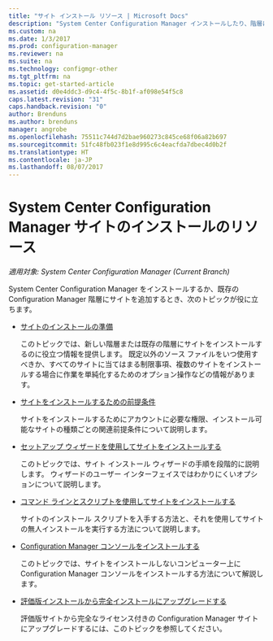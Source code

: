```yaml
---
title: "サイト インストール リソース | Microsoft Docs"
description: "System Center Configuration Manager インストールしたり、階層にサイトを追加したりするときに役立つトピックの一覧を確認します。"
ms.custom: na
ms.date: 1/3/2017
ms.prod: configuration-manager
ms.reviewer: na
ms.suite: na
ms.technology: configmgr-other
ms.tgt_pltfrm: na
ms.topic: get-started-article
ms.assetid: d0e4ddc3-d9c4-4f5c-8b1f-af098e54f5c8
caps.latest.revision: "31"
caps.handback.revision: "0"
author: Brenduns
ms.author: brenduns
manager: angrobe
ms.openlocfilehash: 75511c744d7d2bae960273c845ce68f06a82b697
ms.sourcegitcommit: 51fc48fb023f1e8d995c6c4eacfda7dbec4d0b2f
ms.translationtype: HT
ms.contentlocale: ja-JP
ms.lasthandoff: 08/07/2017
---
```

# <a name="resources-for-installing-system-center-configuration-manager-sites"></a>System Center Configuration Manager サイトのインストールのリソース

*適用対象: System Center Configuration Manager (Current Branch)*

System Center Configuration Manager をインストールするか、既存の Configuration Manager 階層にサイトを追加するとき、次のトピックが役に立ちます。

- [サイトのインストールの準備](prepare-to-install-sites.md)

  このトピックでは、新しい階層または既存の階層にサイトをインストールするのに役立つ情報を提供します。 既定以外のソース ファイルをいつ使用すべきか、すべてのサイトに当てはまる制限事項、複数のサイトをインストールする場合に作業を単純化するためのオプション操作などの情報があります。

- [サイトをインストールするための前提条件](prerequisites-for-installing-sites.md)

  サイトをインストールするためにアカウントに必要な権限、インストール可能なサイトの種類ごとの関連前提条件について説明します。

- [セットアップ ウィザードを使用してサイトをインストールする](use-the-setup-wizard-to-install-sites.md)

  このトピックでは、サイト インストール ウィザードの手順を段階的に説明します。 ウィザードのユーザー インターフェイスではわかりにくいオプションについて説明します。  

- [コマンド ラインとスクリプトを使用してサイトをインストールする](use-a-command-line-to-install-sites.md)

  サイトのインストール スクリプトを入手する方法と、それを使用してサイトの無人インストールを実行する方法について説明します。

- [Configuration Manager コンソールをインストールする](install-consoles.md)

  このトピックでは、サイトをインストールしないコンピューター上に Configuration Manager コンソールをインストールする方法について解説します。

- [評価版インストールから完全インストールにアップグレードする](upgrade-an-evaluation-install-to-a-full-install.md)

  評価版サイトから完全なライセンス付きの Configuration Manager サイトにアップグレードするには、このトピックを参照してください。
